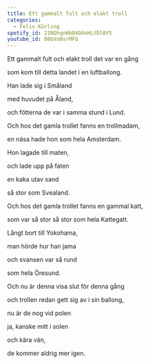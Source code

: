 ```yaml
---
title: Ett gammalt fult och elakt troll
categories:
  - Felix Körling
spotify_id: 21NQhqnHb84Q4nHLtDl0Y5
youtube_id: 08bVa0srMFQ
---
```

Ett gammalt fult och elakt troll det var en gång

som kom till detta landet i en luftballong.

Han lade sig i Småland

med huvudet på Åland,

och fötterna de var i samma stund i Lund.



 

Och hos det gamla trollet fanns en trollmadam,

en näsa hade hon som hela Amsterdam.

Hon lagade till maten,

och lade upp på faten

en kaka utav sand

så stor som Svealand.

 

Och hos det gamla trollet fanns en gammal katt,

som var så stor så stor som hela Kattegatt.

Långt bort till Yokohama,

man hörde hur han jama

och svansen var så rund

som hela Öresund.

 

Och nu är denna visa slut för denna gång

och trollen redan gett sig av i sin ballong,

nu är de nog vid polen

ja, kanske mitt i solen

och kära vän,

de kommer aldrig mer igen.
